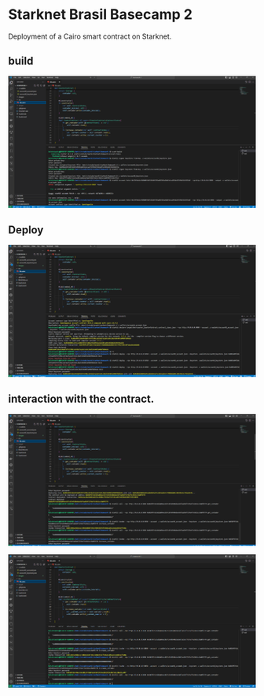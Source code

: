 # Starknet Brasil Basecamp 2

Deployment of a Cairo smart contract on Starknet.

## build

![Class hash declared](./images/image1.png)

## Deploy

![Contract Deploy](./images/image2.png)


## interaction with the contract.

![Interaction Contract](./images/image3.png)

![Interaction Contract](./images/image4.png)